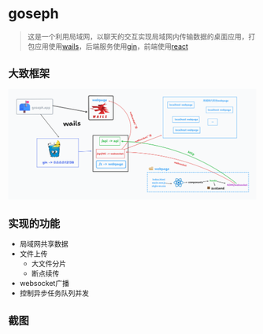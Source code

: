 # goseph

> 这是一个利用局域网，以聊天的交互实现局域网内传输数据的桌面应用，打包应用使用[wails](https://wails.io)，后端服务使用[gin](https://gin-gonic.com)，前端使用[react](https://react.dev)

## 大致框架

![goseph introduce](./goseph.png)

## 实现的功能

+ 局域网共享数据
+ 文件上传
  + 大文件分片
  + 断点续传
+ websocket广播
+ 控制异步任务队列并发

## 截图

